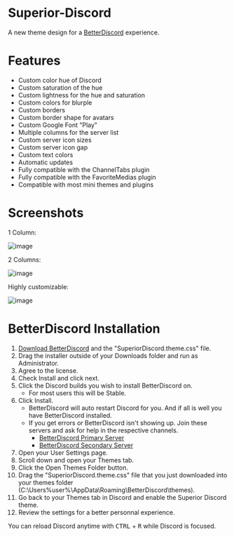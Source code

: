 # Superior-Discord
A new theme design for a [BetterDiscord](https://betterdiscord.app/) experience.


# Features


- Custom color hue of Discord
- Custom saturation of the hue
- Custom lightness for the hue and saturation
- Custom colors for blurple
- Custom borders
- Custom border shape for avatars
- Custom Google Font "Play"
- Multiple columns for the server list
- Custom server icon sizes
- Custom server icon gap
- Custom text colors
- Automatic updates
- Fully compatible with the ChannelTabs plugin
- Fully compatible with the FavoriteMedias plugin
- Compatible with most mini themes and plugins


# Screenshots


1 Column:

![image](https://user-images.githubusercontent.com/62240722/135312746-3d535af3-4a50-4d3c-902d-56a811f0f35d.png)


2 Columns:

![image](https://user-images.githubusercontent.com/62240722/135311323-f14244b0-d261-4935-bfdd-7e0b0717805d.png)


Highly customizable:

![image](https://user-images.githubusercontent.com/62240722/135312974-c70d9ad3-d04a-4ffe-83b6-a9ee367abed7.png)




# BetterDiscord Installation

1. [Download BetterDiscord](https://betterdiscord.app/) and the "SuperiorDiscord.theme.css" file.
2. Drag the installer outside of your Downloads folder and run as Administrator.
3. Agree to the license.
4. Check Install and click next.
5. Click the Discord builds you wish to install BetterDiscord on.
	- For most users this will be Stable.
6. Click Install.
	- BetterDiscord will auto restart Discord for you. And if all is well you have BetterDiscord installed.
	- If you get errors or BetterDiscord isn't showing up. Join these servers and ask for help in the respective channels.
		- [BetterDiscord Primary Server](https://discord.gg/0Tmfo5ZbORCRqbAd)
		- [BetterDiscord Secondary Server](https://discord.gg/2HScm8j)
7. Open your User Settings page.
8. Scroll down and open your Themes tab.
9. Click the Open Themes Folder button.
10. Drag the "SuperiorDiscord.theme.css" file that you just downloaded into your themes folder (C:\Users\%user%\AppData\Roaming\BetterDiscord\themes).
11. Go back to your Themes tab in Discord and enable the Superior Discord theme.
12. Review the settings for a better personnal experience.

You can reload Discord anytime with <kbd>CTRL</kbd> + <kbd>R</kbd> while Discord is focused.
